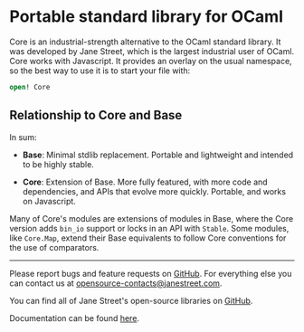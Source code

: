 Portable standard library for OCaml
===================================

Core is an industrial-strength alternative to the OCaml standard
library.  It was developed by Jane Street, which is the largest
industrial user of OCaml.  Core works with Javascript.  It provides an
overlay on the usual namespace, so the best way to use it is to start
your file with:

```ocaml
open! Core
```

## Relationship to Core and Base

In sum:

- **Base**: Minimal stdlib replacement. Portable and lightweight and
  intended to be highly stable.

- **Core**: Extension of Base. More fully featured, with more code and
  dependencies, and APIs that evolve more quickly. Portable, and works
  on Javascript.

Many of Core's modules are extensions of modules in Base, where the
Core version adds `bin_io` support or locks in an API with
`Stable`. Some modules, like `Core.Map`, extend their Base equivalents
to follow Core conventions for the use of comparators.

------

Please report bugs and feature requests on
[GitHub](https://github.com/janestreet/core). For everything else you
can contact us at <opensource-contacts@janestreet.com>.

You can find all of Jane Street's open-source libraries on
[GitHub](https://github.com/janestreet).

Documentation can be found
[here](https://ocaml.janestreet.com/ocaml-core/latest/doc/core/index.html).
